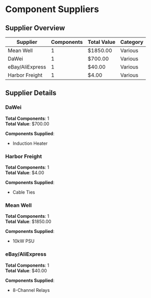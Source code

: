 # Component Suppliers

## Supplier Overview

| Supplier | Components | Total Value | Category |
|----------|------------|-------------|----------|
| Mean Well | 1 | $1850.00 | Various |
| DaWei | 1 | $700.00 | Various |
| eBay/AliExpress | 1 | $40.00 | Various |
| Harbor Freight | 1 | $4.00 | Various |

## Supplier Details

### DaWei

**Total Components**: 1  
**Total Value**: $700.00

**Components Supplied**:
- Induction Heater

### Harbor Freight

**Total Components**: 1  
**Total Value**: $4.00

**Components Supplied**:
- Cable Ties

### Mean Well

**Total Components**: 1  
**Total Value**: $1850.00

**Components Supplied**:
- 10kW PSU

### eBay/AliExpress

**Total Components**: 1  
**Total Value**: $40.00

**Components Supplied**:
- 8-Channel Relays
